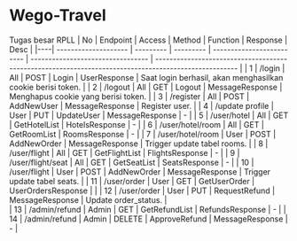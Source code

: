 # Wego-Travel
Tugas besar RPLL
| No | Endpoint	            | Access	| Method	| Function                  | Response                          | Desc                                                                                                  |
|----| -------------------- | --------- | --------- | ------------------------- | --------------------------------- | ----------------------------------------------------------------------------------------------------- |
| 1  | /login	            | All		| POST		| Login                     | UserResponse    | Saat login berhasil, akan menghasilkan cookie berisi token.   |
| 2  | /logout	            | All		| GET		| Logout                    | MessageResponse                   | Menghapus cookie yang berisi token.                                                                   |
| 3  | /register	        | All		| POST		| AddNewUser	            | MessageResponse                   | Register user.                                                                                        |
| 4  | /update profile      | User		| PUT		| UpdateUser	            | MessageResponse                   | -                                                                                                     |
| 5  | /user/hotel	        | All		| GET		| GetHotelList              | HotelsResponse                    | -                                                                                                     |
| 6  | /user/hotel/room     | All		| GET		| GetRoomList               | RoomsResponse                     | -                                                                                                     |
| 7  | /user/hotel/room     | User		| POST		| AddNewOrder               | MessageResponse                   | Trigger update tabel rooms.                                                                           |
| 8  | /user/flight	        | All		| GET		| GetFlightList             | FlightsResponse                   | -                                                                                                     |
| 9  | /user/flight/seat    | All		| GET		| GetSeatList               | SeatsResponse                     | -                                                                                                     |
| 10 | /user/flight	        | User		| POST		| AddNewOrder               | MessageResponse                   | Trigger update tabel seats.                                                                           |
| 11 | /user/order	        | User		| GET		| GetUserOrder              | UserOrdersResponse                |                                                                                                       |
| 12 | /user/order 	        | User		| PUT	    | RequestRefund             | MessageResponse                   | Update order_status.                                                                                  |                                                                         
| 13 | /admin/refund        | Admin		| GET		| GetRefundList   	        | RefundsResponse                   | -                                                                                                     |
| 14 | /admin/refund        | Admin		| DELETE	| ApproveRefund   	        | MessageResponse                   | -                                                                                                     |